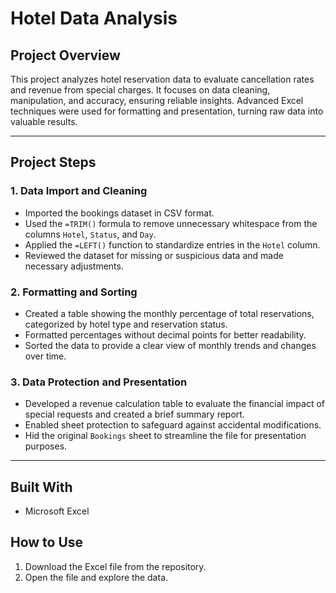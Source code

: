 # Hotel Data Analysis

## Project Overview

This project analyzes hotel reservation data to evaluate cancellation rates and revenue from special charges. It focuses on data cleaning, manipulation, and accuracy, ensuring reliable insights. Advanced Excel techniques were used for formatting and presentation, turning raw data into valuable results.

---

## Project Steps

### 1. Data Import and Cleaning
- Imported the bookings dataset in CSV format.
- Used the `=TRIM()` formula to remove unnecessary whitespace from the columns `Hotel`, `Status`, and `Day`.
- Applied the `=LEFT()` function to standardize entries in the `Hotel` column.
- Reviewed the dataset for missing or suspicious data and made necessary adjustments.

### 2. Formatting and Sorting
- Created a table showing the monthly percentage of total reservations, categorized by hotel type and reservation status.
- Formatted percentages without decimal points for better readability.
- Sorted the data to provide a clear view of monthly trends and changes over time.

### 3. Data Protection and Presentation
- Developed a revenue calculation table to evaluate the financial impact of special requests and created a brief summary report.
- Enabled sheet protection to safeguard against accidental modifications.
- Hid the original `Bookings` sheet to streamline the file for presentation purposes.

---

## Built With
- Microsoft Excel

## How to Use
1. Download the Excel file from the repository.
2. Open the file and explore the data.
